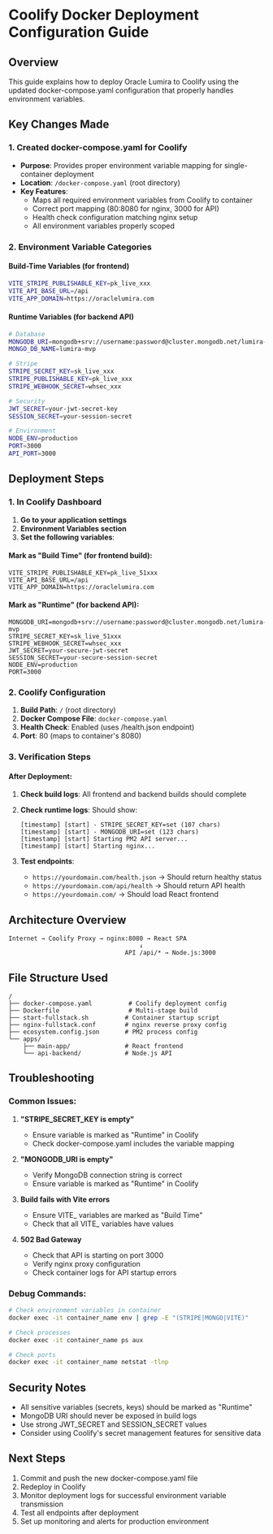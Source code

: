 # Coolify Docker Deployment Configuration Guide

## Overview
This guide explains how to deploy Oracle Lumira to Coolify using the updated docker-compose.yaml configuration that properly handles environment variables.

## Key Changes Made

### 1. Created docker-compose.yaml for Coolify
- **Purpose**: Provides proper environment variable mapping for single-container deployment
- **Location**: `/docker-compose.yaml` (root directory)
- **Key Features**:
  - Maps all required environment variables from Coolify to container
  - Correct port mapping (80:8080 for nginx, 3000 for API)
  - Health check configuration matching nginx setup
  - All environment variables properly scoped

### 2. Environment Variable Categories

#### Build-Time Variables (for frontend)
```bash
VITE_STRIPE_PUBLISHABLE_KEY=pk_live_xxx
VITE_API_BASE_URL=/api
VITE_APP_DOMAIN=https://oraclelumira.com
```

#### Runtime Variables (for backend API)
```bash
# Database
MONGODB_URI=mongodb+srv://username:password@cluster.mongodb.net/lumira-mvp
MONGO_DB_NAME=lumira-mvp

# Stripe
STRIPE_SECRET_KEY=sk_live_xxx
STRIPE_PUBLISHABLE_KEY=pk_live_xxx  
STRIPE_WEBHOOK_SECRET=whsec_xxx

# Security
JWT_SECRET=your-jwt-secret-key
SESSION_SECRET=your-session-secret

# Environment
NODE_ENV=production
PORT=3000
API_PORT=3000
```

## Deployment Steps

### 1. In Coolify Dashboard
1. **Go to your application settings**
2. **Environment Variables section**
3. **Set the following variables**:

#### Mark as "Build Time" (for frontend build):
```
VITE_STRIPE_PUBLISHABLE_KEY=pk_live_51xxx
VITE_API_BASE_URL=/api
VITE_APP_DOMAIN=https://oraclelumira.com
```

#### Mark as "Runtime" (for backend API):
```
MONGODB_URI=mongodb+srv://username:password@cluster.mongodb.net/lumira-mvp
STRIPE_SECRET_KEY=sk_live_51xxx
STRIPE_WEBHOOK_SECRET=whsec_xxx
JWT_SECRET=your-secure-jwt-secret
SESSION_SECRET=your-secure-session-secret
NODE_ENV=production
PORT=3000
```

### 2. Coolify Configuration
1. **Build Path**: `/` (root directory)
2. **Docker Compose File**: `docker-compose.yaml`
3. **Health Check**: Enabled (uses /health.json endpoint)
4. **Port**: 80 (maps to container's 8080)

### 3. Verification Steps

#### After Deployment:
1. **Check build logs**: All frontend and backend builds should complete
2. **Check runtime logs**: Should show:
   ```
   [timestamp] [start] - STRIPE_SECRET_KEY=set (107 chars)
   [timestamp] [start] - MONGODB_URI=set (123 chars)
   [timestamp] [start] Starting PM2 API server...
   [timestamp] [start] Starting nginx...
   ```

3. **Test endpoints**:
   - `https://yourdomain.com/health.json` → Should return healthy status
   - `https://yourdomain.com/api/health` → Should return API health
   - `https://yourdomain.com/` → Should load React frontend

## Architecture Overview

```
Internet → Coolify Proxy → nginx:8080 → React SPA
                                    ↓
                                API /api/* → Node.js:3000
```

## File Structure Used
```
/
├── docker-compose.yaml          # Coolify deployment config
├── Dockerfile                   # Multi-stage build
├── start-fullstack.sh          # Container startup script
├── nginx-fullstack.conf        # nginx reverse proxy config
├── ecosystem.config.json       # PM2 process config
└── apps/
    ├── main-app/               # React frontend
    └── api-backend/            # Node.js API
```

## Troubleshooting

### Common Issues:
1. **"STRIPE_SECRET_KEY is empty"** 
   - Ensure variable is marked as "Runtime" in Coolify
   - Check docker-compose.yaml includes the variable mapping

2. **"MONGODB_URI is empty"**
   - Verify MongoDB connection string is correct
   - Ensure variable is marked as "Runtime" in Coolify

3. **Build fails with Vite errors**
   - Ensure VITE_ variables are marked as "Build Time"
   - Check that all VITE_ variables have values

4. **502 Bad Gateway**
   - Check that API is starting on port 3000
   - Verify nginx proxy configuration
   - Check container logs for API startup errors

### Debug Commands:
```bash
# Check environment variables in container
docker exec -it container_name env | grep -E "(STRIPE|MONGO|VITE)"

# Check processes
docker exec -it container_name ps aux

# Check ports
docker exec -it container_name netstat -tlnp
```

## Security Notes
- All sensitive variables (secrets, keys) should be marked as "Runtime"
- MongoDB URI should never be exposed in build logs
- Use strong JWT_SECRET and SESSION_SECRET values
- Consider using Coolify's secret management features for sensitive data

## Next Steps
1. Commit and push the new docker-compose.yaml file
2. Redeploy in Coolify
3. Monitor deployment logs for successful environment variable transmission
4. Test all endpoints after deployment
5. Set up monitoring and alerts for production environment
